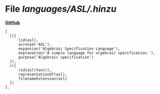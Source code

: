 # File _languages/ASL/.hinzu_
**[GitHub](https://github.com/softlang/yas/blob/master/languages/ASL/.hinzu)**
```
[
  l([
      lid(asl),
      acronym('ASL'),
      expansion('Algebraic Specification Language'),
      explanation('A simple language for algebraic specification.'),
      purpose('Algebraic specification')
  ]),
  r([
      rid(asl(text)),
      representationOf(asl),
      filenameExtension(asl)
  ])
].
```
